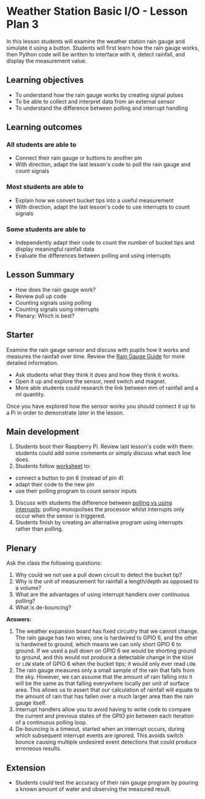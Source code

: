 #  Weather Station Basic I/O - Lesson Plan 3

In this lesson students will examine the weather station rain gauge and simulate it using a button. Students will first learn how the rain gauge works, then Python code will be written to interface with it, detect rainfall, and display the measurement value.

## Learning objectives

- To understand how the rain gauge works by creating signal pulses
- To be able to collect and interpret data from an external sensor
- To understand the difference between polling and interrupt handling

## Learning outcomes

### All students are able to

- Connect their rain gauge or buttons to another pin
- With direction, adapt the last lesson's code to poll the rain gauge and count signals

### Most students are able to

- Explain how we convert bucket tips into a useful measurement
- With direction, adapt the last lesson's code to use interrupts to count signals

### Some students are able to

- Independently adapt their code to count the number of bucket tips and display meaningful rainfall data
- Evaluate the differences between polling and using interrupts

## Lesson Summary

- How does the rain gauge work?
- Review pull up code
- Counting signals using polling
- Counting signals using interrupts
- Plenary: Which is best?

## Starter

Examine the rain gauge sensor and discuss with pupils how it works and measures the rainfall over time. Review the [Rain Gauge Guide](guides/weather_station/rain_gauge.md) for more detailed information.
- Ask students what they think it does and how they think it works.
- Open it up and explore the sensor, reed switch and magnet.
- More able students could research the link between mm of rainfall and a ml quantity.

Once you have explored how the sensor works you should connect it up to a Pi in order to demonstrate later in the lesson.

## Main development

1. Students boot their Raspberry Pi. Review last lesson's code with them: students could add some comments or simply discuss what each line does.
2. Students follow [worksheet](worksheet.md) to:
  - connect a button to pin 6 (instead of pin 4)
  - adapt their code to the new pin
  - use their polling program to count sensor inputs
3. Discuss with students the difference between [polling vs using interrupts](): polling monopolises the processor whilst interrupts only occur when the sensor is triggered.
4. Students finish by creating an alternative program using interrupts rather than polling.

## Plenary

Ask the class the following questions:

1. Why could we not use a pull down circuit to detect the bucket tip?
1. Why is the unit of measurement for rainfall a length/depth as opposed to a volume?
1. What are the advantages of using interrupt handlers over continuous polling?
1. What is de-bouncing?

**Answers:**

1. The weather expansion board has fixed circuitry that we cannot change. The rain gauge has two wires; one is hardwired to GPIO 6, and the other is hardwired to ground, which means we can only short GPIO 6 to ground. If we used a pull down on GPIO 6 we would be shorting ground to ground, and this would not produce a detectable change in the `HIGH` or `LOW` state of GPIO 6 when the bucket tips; it would only ever read `LOW`.
1. The rain gauge measures only a small sample of the rain that falls from the sky. However, we can assume that the amount of rain falling into it will be the same as that falling everywhere locally per unit of surface area. This allows us to assert that our calculation of rainfall will equate to the amount of rain that has fallen over a much larger area than the rain gauge itself.
1. Interrupt handlers allow you to avoid having to write code to compare the current and previous states of the GPIO pin between each iteration of a continuous polling loop.
1. De-bouncing is a timeout, started when an interrupt occurs, during which subsequent interrupt events are ignored. This avoids switch bounce causing multiple undesired event detections that could produce erroneous results.

## Extension

- Students could test the accuracy of their rain gauge program by pouring a known amount of water and observing the measured result.
